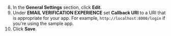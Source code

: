 8. In the **General Settings** section, click **Edit**.
9. Under **EMAIL VERIFICATION EXPERIENCE** set **Callback URI** to a URI that is appropriate for your app. For example, `http://localhost:8000/login` if you're using the sample app.
10. Click **Save**.

